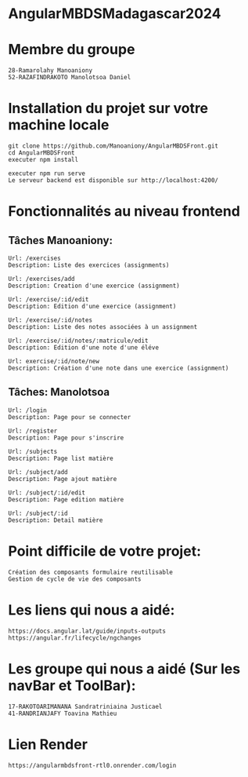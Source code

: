 # AngularMBDSMadagascar2024
# Membre du groupe
	28-Ramarolahy Manoaniony 
	52-RAZAFINDRAKOTO Manolotsoa Daniel

# Installation du projet sur votre machine locale
	git clone https://github.com/Manoaniony/AngularMBDSFront.git
	cd AngularMBDSFront
	executer npm install

	executer npm run serve
	Le serveur backend est disponible sur http://localhost:4200/

# Fonctionnalités au niveau frontend

## Tâches Manoaniony:

	Url: /exercises
	Description: Liste des exercices (assignments)

	Url: /exercises/add
	Description: Creation d'une exercice (assignment)

	Url: /exercise/:id/edit
	Description: Edition d'une exercice (assignment)

	Url: /exercise/:id/notes
	Description: Liste des notes associées à un assignment

	Url: /exercise/:id/notes/:matricule/edit
	Description: Edition d'une note d'une éléve

	Url: exercise/:id/note/new
	Description: Création d'une note dans une exercice (assignment)


## Tâches: Manolotsoa

	Url: /login
	Description: Page pour se connecter

	Url: /register
	Description: Page pour s'inscrire

	Url: /subjects
	Description: Page list matière

	Url: /subject/add
	Description: Page ajout matière

	Url: /subject/:id/edit
	Description: Page edition matière

	Url: /subject/:id
	Description: Detail matière

# Point difficile de votre projet:
	Création des composants formulaire reutilisable
	Gestion de cycle de vie des composants

# Les liens qui nous a aidé:
	https://docs.angular.lat/guide/inputs-outputs
	https://angular.fr/lifecycle/ngchanges

# Les groupe qui nous a aidé (Sur les navBar et ToolBar):
	17-RAKOTOARIMANANA Sandratriniaina Justicael
	41-RANDRIANJAFY Toavina Mathieu

# Lien Render
	https://angularmbdsfront-rtl0.onrender.com/login
